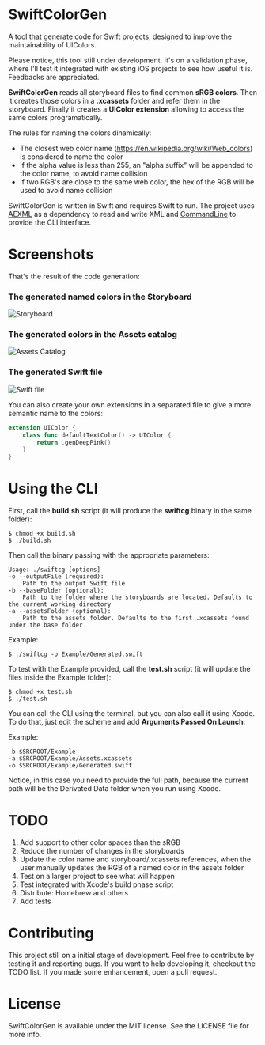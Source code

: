 # SwiftColorGen
A tool that generate code for Swift projects, designed to improve the maintainability of UIColors. 

Please notice, this tool still under development. It's on a validation phase, where I'll test it integrated with existing iOS projects to see how useful it is. Feedbacks are appreciated.

**SwiftColorGen** reads all storyboard files to find common **sRGB colors**. Then it creates those colors in a **.xcassets** folder and refer them in the storyboard. Finally it creates a **UIColor extension** allowing to access the same colors programatically.

The rules for naming the colors dinamically:
- The closest web color name (https://en.wikipedia.org/wiki/Web_colors) is considered to name the color
- If the alpha value is less than 255, an "alpha suffix" will be appended to the color name, to avoid name collision
- If two RGB's are close to the same web color, the hex of the RGB will be used to avoid name collision

SwiftColorGen is written in Swift and requires Swift to run. The project uses [AEXML](https://github.com/tadija/AEXML) as a dependency to read and write XML and [CommandLine](https://github.com/jatoben/CommandLine) to provide the CLI interface.

# Screenshots
That's the result of the code generation:

### The generated named colors in the Storyboard
![Storyboard](https://github.com/fernandodelrio/SwiftColorGen/raw/master/Resources/Storyboard0.2.0.png)

### The generated colors in the Assets catalog
![Assets Catalog](https://github.com/fernandodelrio/SwiftColorGen/raw/master/Resources/Assets0.2.0.png)

### The generated Swift file
![Swift file](https://github.com/fernandodelrio/SwiftColorGen/raw/master/Resources/Swift0.2.0.png)

You can also create your own extensions in a separated file to give a more semantic name to the colors:

```swift
extension UIColor {
    class func defaultTextColor() -> UIColor {
        return .genDeepPink()
    }
}
```

# Using the CLI
First, call the **build.sh** script (it will produce the **swiftcg** binary in the same folder):
```shell
$ chmod +x build.sh
$ ./build.sh
```

Then call the binary passing with the appropriate parameters:

```shell
Usage: ./swiftcg [options]
-o --outputFile (required):
    Path to the output Swift file
-b --baseFolder (optional):
    Path to the folder where the storyboards are located. Defaults to the current working directory
-a --assetsFolder (optional):
    Path to the assets folder. Defaults to the first .xcassets found under the base folder
 ```
 
Example:
```shell
$ ./swiftcg -o Example/Generated.swift
```

To test with the Example provided, call the **test.sh** script (it will update the files inside the Example folder):
```shell
$ chmod +x test.sh
$ ./test.sh
```

You can call the CLI using the terminal, but you can also call it using Xcode. To do that, just edit the scheme and add **Arguments Passed On Launch**:

Example:
```
-b $SRCROOT/Example
-a $SRCROOT/Example/Assets.xcassets
-o $SRCROOT/Example/Generated.swift
```

Notice, in this case you need to provide the full path, because the current path will be the Derivated Data folder when you run using Xcode.

# TODO
1. Add support to other color spaces than the sRGB
2. Reduce the number of changes in the storyboards
3. Update the color name and storyboard/.xcassets references, when the user manually updates the RGB of a named color in the assets folder
4. Test on a larger project to see what will happen
5. Test integrated with Xcode's build phase script
6. Distribute: Homebrew and others
7. Add tests


# Contributing
This project still on a initial stage of development. Feel free to contribute by testing it and reporting bugs. If you want to help developing it, checkout the TODO list. If you made some enhancement, open a pull request.

# License
SwiftColorGen is available under the MIT license. See the LICENSE file for more info.
